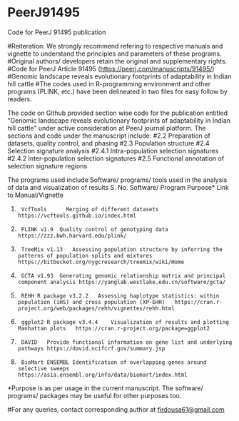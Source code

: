 # PeerJ91495
Code for PeerJ 91495 publication

#Reiteration: We strongly recommend refering to respective manuals and vignette to understand the principles and parameters of these programs. 
#Original authors/ developers retain the original and supplementary rights. 
#Code for PeerJ Article 91495 (https://peerj.com/manuscripts/91495/)
#Genomic landscape reveals evolutionary footprints of adaptability in Indian hill cattle 
#The codes used in R-programming environment and other programs (PLINK, etc.) have been delineated in two files for easy follow by readers.


The code on Github provided section wise code for the publication entitled "Genomic landscape reveals evolutionary footprints of adaptability in Indian hill cattle" under active consideration at PeerJ journal platform. 
The sections and code under the manuscript include:
#2.2 Preparation of datasets, quality control, and phasing 
#2.3 Population structure 
#2.4 Selection signature analysis 
#2.4.1 Intra-population selection signatures
#2.4.2 Inter-population selection signatures
#2.5 Functional annotation of selection signature regions


The programs used include
Software/ programs/ tools used in the analysis of data and visualization of results
S. No.	Software/ Program	  Purpose*	    Link to Manual/Vignette
1.		VcfTools 	  Merging of different datasets	https://vcftools.github.io/index.html 

2.		PLINK v1.9	Quality control of genotyping data 	https://zzz.bwh.harvard.edu/plink/ 

3.		TreeMix v1.13	Assessing population structure by inferring the patterns of population splits and mixtures 	https://bitbucket.org/nygcresearch/treemix/wiki/Home 

4.		GCTA v1.93	Generating genomic relationship matrix and principal component analysis	https://yanglab.westlake.edu.cn/software/gcta/ 

5.		REHH R package v3.2.2 	Assessing haplotype statistics: within population (iHS) and cross population (XP-EHH)	https://cran.r-project.org/web/packages/rehh/vignettes/rehh.html 

6.		ggplot2 R package v3.4.4	Visualization of results and plotting Manhattan plots 	https://cran.r-project.org/package=ggplot2 

7.		DAVID	Provide functional information on gene list and underlying pathways	https://david.ncifcrf.gov/summary.jsp 

8.		BioMart ENSEMBL	Identification of overlapping genes around selective sweeps	https://asia.ensembl.org/info/data/biomart/index.html 

*Purpose is as per usage in the current manuscript. The software/ programs/ packages may be useful for other purposes too. 

#For any queries, contact corresponding author at firdousa61@gmail.com
